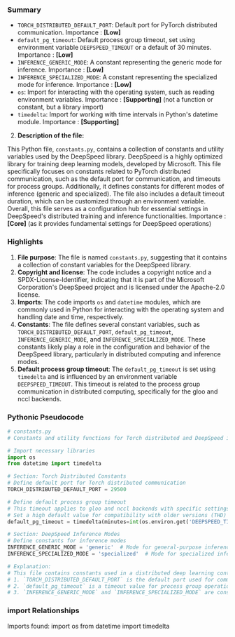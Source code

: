 

### Summary



* `TORCH_DISTRIBUTED_DEFAULT_PORT`: Default port for PyTorch distributed communication. Importance : **[Low]**
* `default_pg_timeout`: Default process group timeout, set using environment variable `DEEPSPEED_TIMEOUT` or a default of 30 minutes. Importance : **[Low]**
* `INFERENCE_GENERIC_MODE`: A constant representing the generic mode for inference. Importance : **[Low]**
* `INFERENCE_SPECIALIZED_MODE`: A constant representing the specialized mode for inference. Importance : **[Low]**
* `os`: Import for interacting with the operating system, such as reading environment variables. Importance : **[Supporting]** (not a function or constant, but a library import)
* `timedelta`: Import for working with time intervals in Python's datetime module. Importance : **[Supporting]**

2. **Description of the file:**

This Python file, `constants.py`, contains a collection of constants and utility variables used by the DeepSpeed library. DeepSpeed is a highly optimized library for training deep learning models, developed by Microsoft. This file specifically focuses on constants related to PyTorch distributed communication, such as the default port for communication, and timeouts for process groups. Additionally, it defines constants for different modes of inference (generic and specialized). The file also includes a default timeout duration, which can be customized through an environment variable. Overall, this file serves as a configuration hub for essential settings in DeepSpeed's distributed training and inference functionalities. Importance : **[Core]** (as it provides fundamental settings for DeepSpeed operations)

### Highlights



1. **File purpose**: The file is named `constants.py`, suggesting that it contains a collection of constant variables for the DeepSpeed library.
2. **Copyright and license**: The code includes a copyright notice and a SPDX-License-Identifier, indicating that it is part of the Microsoft Corporation's DeepSpeed project and is licensed under the Apache-2.0 license.
3. **Imports**: The code imports `os` and `datetime` modules, which are commonly used in Python for interacting with the operating system and handling date and time, respectively.
4. **Constants**: The file defines several constant variables, such as `TORCH_DISTRIBUTED_DEFAULT_PORT`, `default_pg_timeout`, `INFERENCE_GENERIC_MODE`, and `INFERENCE_SPECIALIZED_MODE`. These constants likely play a role in the configuration and behavior of the DeepSpeed library, particularly in distributed computing and inference modes.
5. **Default process group timeout**: The `default_pg_timeout` is set using `timedelta` and is influenced by an environment variable `DEEPSPEED_TIMEOUT`. This timeout is related to the process group communication in distributed computing, specifically for the gloo and nccl backends.

### Pythonic Pseudocode

```python
# constants.py
# Constants and utility functions for Torch distributed and DeepSpeed inference modes

# Import necessary libraries
import os
from datetime import timedelta

# Section: Torch Distributed Constants
# Define default port for Torch distributed communication
TORCH_DISTRIBUTED_DEFAULT_PORT = 29500

# Define default process group timeout
# This timeout applies to gloo and nccl backends with specific settings
# Set a high default value for compatibility with older versions (THD)
default_pg_timeout = timedelta(minutes=int(os.environ.get('DEEPSPEED_TIMEOUT', default=30)))

# Section: DeepSpeed Inference Modes
# Define constants for inference modes
INFERENCE_GENERIC_MODE = 'generic'  # Mode for general-purpose inference
INFERENCE_SPECIALIZED_MODE = 'specialized'  # Mode for specialized inference scenarios

# Explanation:
# This file contains constants used in a distributed deep learning context, specifically for the DeepSpeed library.
# 1. `TORCH_DISTRIBUTED_DEFAULT_PORT` is the default port used for communication between processes in a distributed setup.
# 2. `default_pg_timeout` is a timeout value for process group operations, which is set based on an environment variable 'DEEPSPEED_TIMEOUT' or a default value of 30 minutes.
# 3. `INFERENCE_GENERIC_MODE` and `INFERENCE_SPECIALIZED_MODE` are constants representing different inference modes in DeepSpeed, catering to different use cases.
```


### import Relationships

Imports found:
import os
from datetime import timedelta